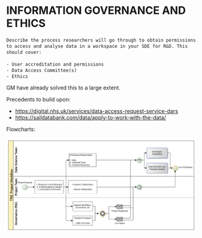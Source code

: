 # INFORMATION GOVERNANCE AND ETHICS

```{note}
Describe the process researchers will go through to obtain permissions to access and analyse data in a workspace in your SDE for R&D. This should cover:

- User accreditation and permissions
- Data Access Committee(s)
- Ethics  
```

GM have already solved this to a large extent.

Precedents to build upon:

- <https://digital.nhs.uk/services/data-access-request-service-dars>
- <https://saildatabank.com/data/apply-to-work-with-the-data/>

Flowcharts:

![DARS Flowchart](./images/tre_dars_flowchart.PNG)
